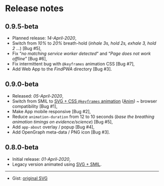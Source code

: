 
# Release notes #

## 0.9.5-beta

 * Planned release: _14-April-2020_,
 * Switch from _10%_ to _20%_ breath-hold (_inhale 3s, hold 2s, exhale 3, hold 2 …_) [Bug #5],
 * Fix “_no matching service worker detected_“ and “_Page does not work offline_” [Bug #6],
 * Fix intermittent bug with `@keyframes` animation CSS [Bug #7],
 * Add Web App to the _FindPWA_ directory [Bug #3].

## 0.9.0-beta

 * Released: _05-April-2020_,
 * Switch from SMIL to [SVG + CSS `@keyframes` animation][keyframe] ([Anim][cani-css-anim]) ~ browser compatibility [Bug #1],
 * Make App mobile responsive [Bug #2],
 * Reduce `animation-duration` from 12 to 10 seconds
 (_base the breathing animation timings on evidence/science_) [Bug #5],
 * Add `app-about` overlay / popup [Bug #4],
 * Add OpenGraph meta-data / PNG icon [Bug #3].

## 0.8.0-beta

 * Initial release: _01-April-2020_,
 * Legacy version animated using [SVG + SMIL][smil].

---

 * Gist: [original SVG][gist]

[gist]: https://gist.github.com/nfreear/c8666ec92360d09c4f6d559a4e4d55ec
  "Gist: nfreear / breathing-animation.web-app.svg"
[smil]: https://css-tricks.com/guide-svg-animations-smil/
  "A Guide to SVG Animations (SMIL), by Sara Soueidan, 29-Aug-2018."
[keyframe]: https://css-tricks.com/snippets/css/keyframe-animation-syntax/
  "Keyframe Animation Syntax, by Chris Coyier, 19-Sep-2016."
[cani-css-anim]:https://caniuse.com/#feat=css-animation
  "Can I use 'CSS Animation' (keyframe)?"

